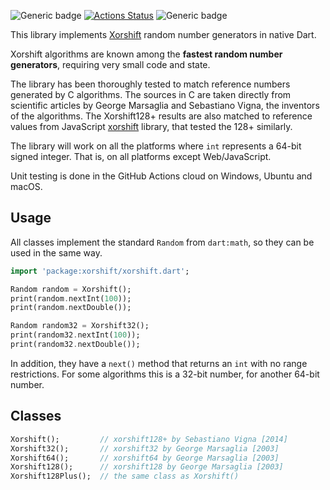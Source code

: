 ![Generic badge](https://img.shields.io/badge/status-draft-red.svg)
[![Actions Status](https://github.com/rtmigo/xorshift/workflows/unittest/badge.svg?branch=master)](https://github.com/rtmigo/xorshift/actions)
![Generic badge](https://img.shields.io/badge/tested_on-Windows_|_MacOS_|_Ubuntu-blue.svg)

This library implements [Xorshift](https://en.wikipedia.org/wiki/Xorshift) random number generators in native Dart.


Xorshift algorithms are known among the **fastest random number generators**, requiring very small code
and state.

The library has been thoroughly tested to match reference numbers generated by C algorithms. The
sources in C are taken directly from scientific articles by George Marsaglia and Sebastiano Vigna,
the inventors of the algorithms. The Xorshift128+ results are also matched to reference values from
JavaScript [xorshift](https://github.com/AndreasMadsen/xorshift) library, that tested the 128+ similarly.

The library will work on all the platforms where `int` represents a 64-bit signed integer.
That is, on all platforms except Web/JavaScript.

Unit testing is done in the GitHub Actions cloud on Windows, Ubuntu and macOS.

## Usage

All classes implement the standard `Random` from `dart:math`, so they can be used in the same way. 

``` dart
import 'package:xorshift/xorshift.dart';

Random random = Xorshift();
print(random.nextInt(100));
print(random.nextDouble());

Random random32 = Xorshift32();
print(random32.nextInt(100));
print(random32.nextDouble());
```

In addition, they have a `next()` method that returns an `int` with no range restrictions. For some algorithms this is a 32-bit number, for another 64-bit number.

## Classes

``` dart 
Xorshift();         // xorshift128+ by Sebastiano Vigna [2014] 
Xorshift32();       // xorshift32 by George Marsaglia [2003] 
Xorshift64();       // xorshift64 by George Marsaglia [2003]
Xorshift128();      // xorshift128 by George Marsaglia [2003]
Xorshift128Plus();  // the same class as Xorshift()
```
